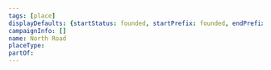 ```yaml
---
tags: [place]
displayDefaults: {startStatus: founded, startPrefix: founded, endPrefix: destroyed, endStatus: destroyed}
campaignInfo: []
name: North Road
placeType:
partOf:
---
```

